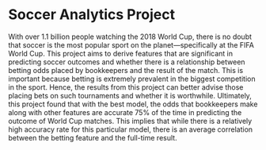 # Soccer Analytics Project
With over 1.1 billion people watching the 2018 World Cup, there is no doubt that soccer is the most popular sport on the planet—specifically at the FIFA World Cup. This project aims to derive features that are significant in predicting soccer outcomes and whether there is a relationship between betting odds placed by bookkeepers and the result of the match. This is important because betting is extremely prevalent in the biggest competition in the sport. Hence, the results from this project can better advise those placing bets on such tournaments and whether it is worthwhile. Ultimately, this project found that with the best model, the odds that bookkeepers make along with other features are accurate 75% of the time in predicting the outcome of World Cup matches. This implies that while there is a relatively high accuracy rate for this particular model, there is an average correlation between the betting feature and the full-time result. 
